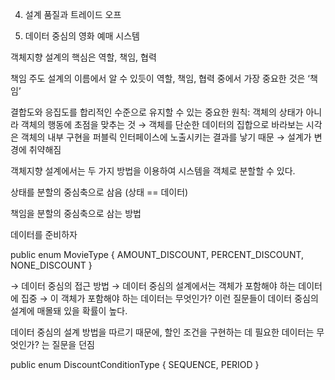 04. 설계 품질과 트레이드 오프

01. 데이터 중심의 영화 예매 시스템

객체지향 설계의 핵심은 역할, 책임, 협력

책임 주도 설계의 이름에서 알 수 있듯이 역할, 책임, 협력 중에서 가장 중요한 것은 ‘책임’

결합도와 응집도를 합리적인 수준으로 유지할 수 있는 중요한 원칙: 객체의 상태가 아니라 객체의 행동에 초점을 맞추는 것 → 객체를 단순한 데이터의 집합으로 바라보는 시각은 객체의 내부 구현을 퍼블릭 인터페이스에 노출시키는 결과를 낳기 때문 → 설계가 변경에 취약해짐

객체지향 설계에서는 두 가지 방법을 이용하여 시스템을 객체로 분할할 수 있다.

상태를 분할의 중심축으로 삼음 (상태 == 데이터)

책임을 분할의 중심축으로 삼는 방법



데이터를 준비하자

public enum MovieType {
AMOUNT_DISCOUNT,
PERCENT_DISCOUNT,
NONE_DISCOUNT
}

→ 데이터 중심의 접근 방법 → 데이터 중심의 설계에서는 객체가 포함해야 하는 데이터에 집중 → 이 객체가 포함해야 하는 데이터는 무엇인가? 이런 질문들이 데이터 중심의 설계에 매몰돼 있을 확률이 높다.

데이터 중심의 설계 방법을 따르기 때문에, 할인 조건을 구현하는 데 필요한 데이터는 무엇인가? 는 질문을 던짐

public enum DiscountConditionType {
SEQUENCE,
PERIOD
}